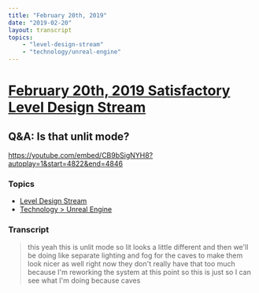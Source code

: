 ```yaml
---
title: "February 20th, 2019"
date: "2019-02-20"
layout: transcript
topics: 
    - "level-design-stream"
    - "technology/unreal-engine"
---
```

# [February 20th, 2019 Satisfactory Level Design Stream](../2019-02-20.md)
## Q&A: Is that unlit mode?
https://youtube.com/embed/CB9bSigNYH8?autoplay=1&start=4822&end=4846
### Topics
* [Level Design Stream](../topics/level-design-stream.md)
* [Technology > Unreal Engine](../topics/technology/unreal-engine.md)

### Transcript

> this yeah this is unlit mode so lit
> looks a little different and then we'll
> be doing like separate lighting and fog
> for the caves to make them look nicer as
> well right now they don't really have
> that too much because I'm reworking the
> system at this point so this is just so
> I can see what I'm doing because caves
